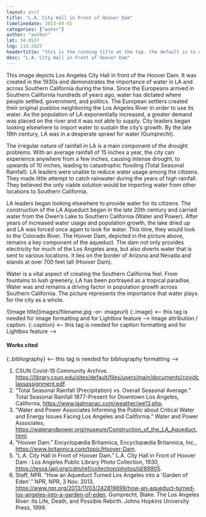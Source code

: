 ```yaml
---
layout: post
title: "L.A. City Hall in Front of Hoover Dam"
timelinedate: 2013-09-01
categories: ["water"]
author: "author"
lat: 34.0537
lng: 118.2427
headertitle: "this is the running title at the top. the default is to display the site title, so to activate the running title you will need to uncomment in the post.html layout"
desc: "L.A. City Hall in Front of Hoover Dam"
---
```



This image depicts Los Angeles City Hall in front of the Hoover Dam. It was created in the 1930s and demonstrates the importance of water in LA and across Southern California during the time. Since the Europeans arrived in Southern California hundreds of years ago, water has dictated where people settled, government, and politics. The European settlers created their original pueblos neighboring the Los Angeles River in order to use its water. As the population of LA exponentially increased, a greater demand was placed on the river and it was not able to supply. City leaders began looking elsewhere to import water to sustain the city’s growth. By the late 19th century, LA was in a desperate sprawl for water (Gumprecht). 

The irregular nature of rainfall in LA is a main component of the drought problems. With an average rainfall of 15 inches a year, the city can experience anywhere from a few inches, causing intense drought, to upwards of 10 inches, leading to catastrophic flooding (Total Seasonal Rainfall). LA leaders were unable to reduce water usage among the citizens. They made little attempt to catch rainwater during the years of high rainfall. They believed the only viable solution would be importing water from other locations to Southern California. 

LA leaders began looking elsewhere to provide water for its citizens. The construction of the LA Aqueduct began in the late 20th century and carried water from the Owen’s Lake to Southern California (Water and Power). After years of increased water usage and population growth, the lake dried up and LA was forced once again to look for water. This time, they would look to the Colorado River. The Hoover Dam, depicted in the picture above, remains a key component of the aqueduct. The dam not only provides electricity for much of the Los Angeles area, but also diverts water that is sent to various locations. It lies on the border of Arizona and Nevada and stands at over 700 feet tall (Hoover Dam). 

Water is a vital aspect of creating the Southern California feel. From fountains to lush greenery, LA has been portrayed as a tropical paradise. Water was and remains a driving factor in population growth across Southern California. The picture represents the importance that water plays for the city as a whole.


![Image title](images/filename.jpg -or- imageurl)
   {:.image} <-- this tag is needed for image formatting and for Lightbox feature -->
Image attribution / caption.
   {:.caption} <-- this tag is needed for caption formatting and for Lightbox feature -->


#### Works cited


{:.bibliography} <-- this tag is needed for bibliography formatting -->
1. CSUN Covid-19 Community Archive. https://library.csun.edu/sites/default/files/users/main/documents/covidclassassignment.pdf.
2. “Total Seasonal Rainfall (Precipitation) vs. Overall Seasonal Average.” Total Seasonal Rainfall 1877-Present for Downtown Los Angeles, California, https://www.laalmanac.com/weather/we13.php. 
3. “Water and Power Associates Informing the Public about Critical Water and Energy Issues Facing Los Angeles and California.” Water and Power Associates, https://waterandpower.org/museum/Construction_of_the_LA_Aqueduct.html. 
4. “Hoover Dam.” Encyclopædia Britannica, Encyclopædia Britannica, Inc., https://www.britannica.com/topic/Hoover-Dam. 
5. “L.A. City Hall in Front of Hoover Dam.” L.A. City Hall in Front of Hoover Dam : Los Angeles Public Library Photo Collection, 1930, https://tessa.lapl.org/cdm/ref/collection/photos/id/89905.
6. Staff, NPR. “How an Aqueduct Turned Los Angeles into a 'Garden of Eden'.” NPR, NPR, 3 Nov. 2013, https://www.npr.org/2013/11/03/242819699/how-an-aqueduct-turned-los-angeles-into-a-garden-of-eden. Gumprecht, Blake. The Los Angeles River: Its Life, Death, and Possible Rebirth. Johns Hopkins University Press, 1999.